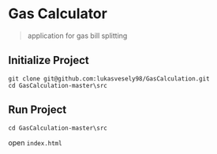 # Gas Calculator

> application for gas bill splitting

## Initialize Project

    git clone git@github.com:lukasvesely98/GasCalculation.git
    cd GasCalculation-master\src

## Run Project

    cd GasCalculation-master\src    

open  `index.html`




